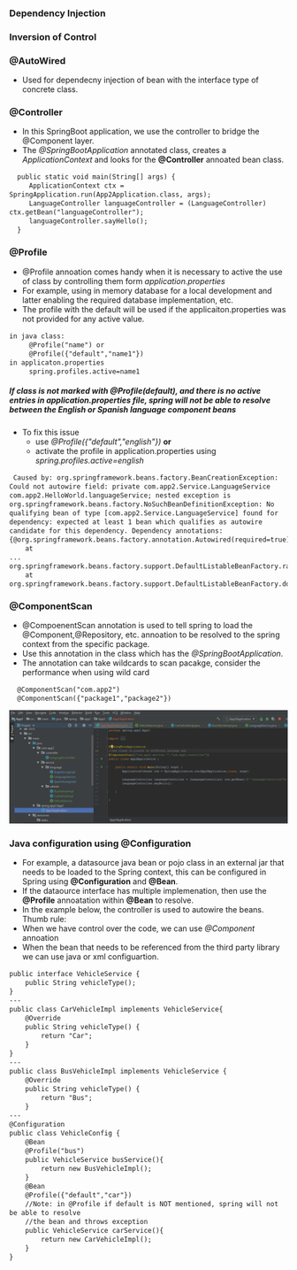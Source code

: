 ### Dependency Injection

### Inversion of Control

### @AutoWired
 - Used for dependecny injection of bean with the interface type of concrete class.
  
### @Controller
 - In this SpringBoot application, we use the controller to bridge the @Component layer.
 - The *@SpringBootApplication* annotated class, creates a *ApplicationContext* and looks for the **@Controller** annoated bean class.
```
  public static void main(String[] args) {
     ApplicationContext ctx = SpringApplication.run(App2Application.class, args);
     LanguageController languageController = (LanguageController) ctx.getBean("languageController");
     languageController.sayHello();
  }
```
 
### @Profile
   - @Profile annoation comes handy when it is necessary to active the use of class by controlling them form *application.properties*
   - For example, using in memory database for a local development and latter enabling the required database implementation, etc.
   - The profile with the default will be used if the applicaiton.properties was not provided for any active value. 
   ```
   in java class:
        @Profile("name") or
        @Profile({"default","name1"})
   in applicaton.properties
        spring.profiles.active=name1
   ```
##### If class is not marked with *@Profile(default)*, and there is no active entries in application.properties file, spring will not be able to resolve between the English or Spanish language component beans
 - To fix this issue 
 	- use *@Profile({"default","english"})* **or**
	- activate the profile in application.properties using *spring.profiles.active=english*
```
 Caused by: org.springframework.beans.factory.BeanCreationException: Could not autowire field: private com.app2.Service.LanguageService com.app2.HelloWorld.languageService; nested exception is org.springframework.beans.factory.NoSuchBeanDefinitionException: No qualifying bean of type [com.app2.Service.LanguageService] found for dependency: expected at least 1 bean which qualifies as autowire candidate for this dependency. Dependency annotations: {@org.springframework.beans.factory.annotation.Autowired(required=true)}
	at 
...
org.springframework.beans.factory.support.DefaultListableBeanFactory.raiseNoSuchBeanDefinitionException(DefaultListableBeanFactory.java:1301)
	at org.springframework.beans.factory.support.DefaultListableBeanFactory.doResolveDependency(DefaultListableBeanFactory.java:1047)
```

### @ComponentScan
  - @CompoenentScan annotation is used to tell spring to load the @Component,@Repository, etc. annoation to be resolved to the spring context from the specific package.
  - Use this annotation in the class which has the *@SpringBootApplication*.
  - The annotation can take wildcards to scan pacakge, consider the performance when using wild card
```
  @ComponentScan("com.app2") 
  @ComponentScan({"package1","package2"})
```
![Image](Sb_ComponentScan.png)

### Java configuration using @Configuration
  - For example, a datasource java bean or pojo class in an external jar that needs to be loaded to the Spring context, this can be configured in Spring using **@Configuration** and **@Bean**.
  - If the dataource interface has multiple implemenation, then use the **@Profile** annoatation within **@Bean** to resolve.
  - In the example below, the controller is used to autowire the beans.
Thumb rule:
  - When we have control over the code, we can use *@Component* annoation
  - When the bean that needs to be referenced from the third party library we can use java or xml configuartion.

```
public interface VehicleService {
    public String vehicleType();
}
---
public class CarVehicleImpl implements VehicleService{
    @Override
    public String vehicleType() {
        return "Car";
    }
}
---
public class BusVehicleImpl implements VehicleService {
    @Override
    public String vehicleType() {
        return "Bus";
    }
---
@Configuration
public class VehicleConfig {
    @Bean
    @Profile("bus")
    public VehicleService busService(){
        return new BusVehicleImpl();
    }
    @Bean
    @Profile({"default","car"}) 
    //Note: in @Profile if default is NOT mentioned, spring will not be able to resolve 
    //the bean and throws exception
    public VehicleService carService(){
        return new CarVehicleImpl();
    }
}
```



